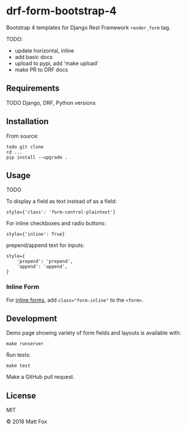 # drf-form-bootstrap-4

Bootstrap 4 templates for Django Rest Framework `render_form` tag. 

TODO:
* update horizontal, inline
* add basic docs
* upload to pypi, add 'make upload'
* make PR to DRF docs

## Requirements

TODO Django, DRF, Python versions

## Installation

From source:

```
todo git clone
cd ...
pip install --upgrade .
```

## Usage

TODO

To display a field as text instead of as a field:

```
style={'class': 'form-control-plaintext'}
```

For inline checkboxes and radio buttons:

```
style={'inline': True}
```

prepend/append text for inputs:

```
style={
    'prepend': 'prepend',
    'append': 'append',
}
```

### Inline Form

For [inline forms](https://getbootstrap.com/docs/4.1/components/forms/#inline-forms), add `class="form-inline"` to the `<form>`.

## Development

Demo page showing variety of form fields and layouts is available with:

```
make runserver
```

Run tests:

```
make test
```

Make a GitHub pull request.

## License

MIT

&copy; 2018 Matt Fox
